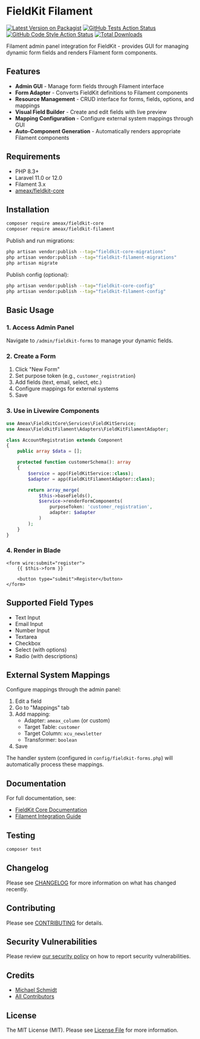 # FieldKit Filament

[![Latest Version on Packagist](https://img.shields.io/packagist/v/ameax/fieldkit-filament.svg?style=flat-square)](https://packagist.org/packages/ameax/fieldkit-filament)
[![GitHub Tests Action Status](https://img.shields.io/github/actions/workflow/status/ameax/fieldkit-filament/run-tests.yml?branch=main&label=tests&style=flat-square)](https://github.com/ameax/fieldkit-filament/actions?query=workflow%3Arun-tests+branch%3Amain)
[![GitHub Code Style Action Status](https://img.shields.io/github/actions/workflow/status/ameax/fieldkit-filament/fix-php-code-style-issues.yml?branch=main&label=code%20style&style=flat-square)](https://github.com/ameax/fieldkit-filament/actions?query=workflow%3A"Fix+PHP+code+style+issues"+branch%3Amain)
[![Total Downloads](https://img.shields.io/packagist/dt/ameax/fieldkit-filament.svg?style=flat-square)](https://packagist.org/packages/ameax/fieldkit-filament)

Filament admin panel integration for FieldKit - provides GUI for managing dynamic form fields and renders Filament form components.

## Features

- **Admin GUI** - Manage form fields through Filament interface
- **Form Adapter** - Converts FieldKit definitions to Filament components
- **Resource Management** - CRUD interface for forms, fields, options, and mappings
- **Visual Field Builder** - Create and edit fields with live preview
- **Mapping Configuration** - Configure external system mappings through GUI
- **Auto-Component Generation** - Automatically renders appropriate Filament components

## Requirements

- PHP 8.3+
- Laravel 11.0 or 12.0
- Filament 3.x
- [ameax/fieldkit-core](https://github.com/ameax/fieldkit-core)

## Installation

```bash
composer require ameax/fieldkit-core
composer require ameax/fieldkit-filament
```

Publish and run migrations:

```bash
php artisan vendor:publish --tag="fieldkit-core-migrations"
php artisan vendor:publish --tag="fieldkit-filament-migrations"
php artisan migrate
```

Publish config (optional):

```bash
php artisan vendor:publish --tag="fieldkit-core-config"
php artisan vendor:publish --tag="fieldkit-filament-config"
```

## Basic Usage

### 1. Access Admin Panel

Navigate to `/admin/fieldkit-forms` to manage your dynamic fields.

### 2. Create a Form

1. Click "New Form"
2. Set purpose token (e.g., `customer_registration`)
3. Add fields (text, email, select, etc.)
4. Configure mappings for external systems
5. Save

### 3. Use in Livewire Components

```php
use Ameax\FieldkitCore\Services\FieldKitService;
use Ameax\FieldkitFilament\Adapters\FieldKitFilamentAdapter;

class AccountRegistration extends Component
{
    public array $data = [];

    protected function customerSchema(): array
    {
        $service = app(FieldKitService::class);
        $adapter = app(FieldKitFilamentAdapter::class);

        return array_merge(
            $this->baseFields(),
            $service->renderFormComponents(
                purposeToken: 'customer_registration',
                adapter: $adapter
            )
        );
    }
}
```

### 4. Render in Blade

```blade
<form wire:submit="register">
    {{ $this->form }}

    <button type="submit">Register</button>
</form>
```

## Supported Field Types

- Text Input
- Email Input
- Number Input
- Textarea
- Checkbox
- Select (with options)
- Radio (with descriptions)

## External System Mappings

Configure mappings through the admin panel:

1. Edit a field
2. Go to "Mappings" tab
3. Add mapping:
   - Adapter: `ameax_column` (or custom)
   - Target Table: `customer`
   - Target Column: `xcu_newsletter`
   - Transformer: `boolean`
4. Save

The handler system (configured in `config/fieldkit-forms.php`) will automatically process these mappings.

## Documentation

For full documentation, see:

- [FieldKit Core Documentation](https://github.com/ameax/fieldkit-core/tree/main/docs)
- [Filament Integration Guide](https://github.com/ameax/fieldkit-core/blob/main/docs/filament/installation.md)

## Testing

```bash
composer test
```

## Changelog

Please see [CHANGELOG](CHANGELOG.md) for more information on what has changed recently.

## Contributing

Please see [CONTRIBUTING](CONTRIBUTING.md) for details.

## Security Vulnerabilities

Please review [our security policy](../../security/policy) on how to report security vulnerabilities.

## Credits

- [Michael Schmidt](https://github.com/ms-aranes)
- [All Contributors](../../contributors)

## License

The MIT License (MIT). Please see [License File](LICENSE.md) for more information.
